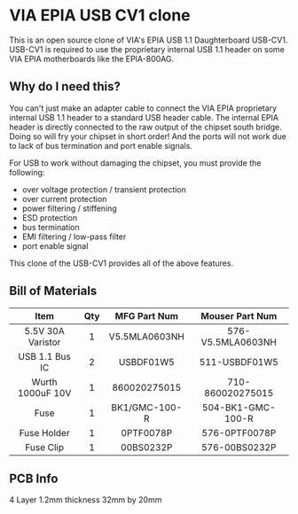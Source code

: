 # VIA EPIA USB CV1 clone
This is an open source clone of VIA's EPIA USB 1.1 Daughterboard USB-CV1. USB-CV1 is required to use the proprietary internal USB 1.1 header on some VIA EPIA motherboards like the EPIA-800AG.

## Why do I need this?
You can't just make an adapter cable to connect the VIA EPIA proprietary internal USB 1.1 header to a standard USB header cable. The internal EPIA header is directly connected to the raw output of the chipset south bridge. Doing so will fry your chipset in short order! And the ports will not work due to lack of bus termination and port enable signals.

For USB to work without damaging the chipset, you must provide the following:
* over voltage protection / transient protection
* over current protection
* power filtering / stiffening
* ESD protection
* bus termination
* EMI filtering / low-pass filter
* port enable signal

This clone of the USB-CV1 provides all of the above features.

## Bill of Materials
**Item**|**Qty**|**MFG Part Num**|**Mouser Part Num**
:-----:|:-----:|:-----:|:-----:
5.5V 30A Varistor|1|V5.5MLA0603NH|576-V5.5MLA0603NH
USB 1.1 Bus IC|2|USBDF01W5|511-USBDF01W5
Wurth 1000uF 10V|1|860020275015|710-860020275015
Fuse|1|BK1/GMC-100-R|504-BK1-GMC-100-R
Fuse Holder|1|0PTF0078P|576-0PTF0078P
Fuse Clip|1|00BS0232P|576-00BS0232P

## PCB Info
4 Layer
1.2mm thickness
32mm by 20mm
